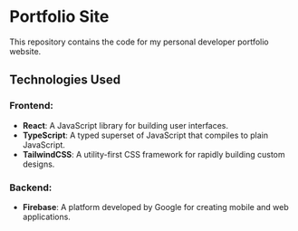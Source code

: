 # Portfolio Site

This repository contains the code for my personal developer portfolio website.

## Technologies Used

### Frontend:

- **React**: A JavaScript library for building user interfaces.
- **TypeScript**: A typed superset of JavaScript that compiles to plain JavaScript.
- **TailwindCSS**: A utility-first CSS framework for rapidly building custom designs.

### Backend:

- **Firebase**: A platform developed by Google for creating mobile and web applications.
